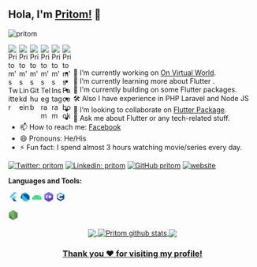 ## Hola, I'm [Pritom!](https://pritom.me) 👋

<p align="left"> <img src="https://komarev.com/ghpvc/?username=Pritom-Chaki&label=Views&color=blue&style=plastic" alt="pritom" /> </p>

<a href="https://twitter.com/PritomChaki">
  <img align="left" alt="Pritom's Twitter" width="22px" src="https://cdn.jsdelivr.net/npm/simple-icons@v3/icons/twitter.svg?theme=light" />
</a>
<a href="https://linkedin.com/in/pritom-chaki-cse">
  <img align="left" alt="Pritom's Linkdein" width="22px" src="https://cdn.jsdelivr.net/npm/simple-icons@v3/icons/linkedin.svg" />
</a>
<a href="https://github.com/Pritom-Chaki">
  <img align="left" alt="Pritom's Github" width="22px" src="https://cdn.jsdelivr.net/npm/simple-icons@v3/icons/github.svg" />
</a>
<a href="https://t.me/pritom">
  <img align="left" alt="Pritom's Telegram" width="22px" src="https://cdn.jsdelivr.net/npm/simple-icons@v3/icons/telegram.svg" />
</a>
<a href="https://instagram.com/PritomChaki/">
  <img align="left" alt="Pritom's Instagram" width="22px" src="https://cdn.jsdelivr.net/npm/simple-icons@v3/icons/instagram.svg" />
</a>
<a href="https://www.facebook.com/pritom.chaki.77/">
  <img align="left" alt="Pritom's Facebook" width="22px" src="https://cdn.jsdelivr.net/npm/simple-icons@v3/icons/facebook.svg" />
</a>
<!-- <a href="https://www.youtube.com/mtechviral/">
  <img align="left" alt="Pawan's Youtube" width="22px" src="https://cdn.jsdelivr.net/npm/simple-icons@v3/icons/youtube.svg" />
</a> -->

<br/>
<br/>


- 👔 I’m currently working on [On Virtual World](https://www.onvirtualworld.com).
- 🔭 I’m currently learning more about Flutter .
- 🌱 I'm currently building on some Flutter packages.
- 🛠️ Also I have experience in PHP Laravel and Node JS
- 👀 I’m looking to collaborate on [Flutter Package](https://pub.dev/publishers/pritom.me/packages).
- 💬 Ask me about Flutter or any tech-related stuff.
- 📫 How to reach me: [Facebook](https://www.facebook.com/pritom.chaki.77/)
- 😄 Pronouns: He/His
- ⚡ Fun fact: I spend almost 3 hours watching movie/series every day.

[![Twitter: pritom](https://img.shields.io/twitter/follow/imthepk?style=social)](https://twitter.com/PritomChaki)
[![Linkedin: pritom](https://img.shields.io/badge/-imthepk-blue?style=flat-square&logo=Linkedin&logoColor=white&link=https://www.linkedin.com/in/imthepk/)](https://linkedin.com/in/pritom-chaki-cse)
[![GitHub pritom](https://img.shields.io/github/followers/iampawan?label=follow&style=social)](https://github.com/Pritom-Chaki)
[![website](https://img.shields.io/badge/PortfolioWebsite-pritom.me-2648ff?style=flat-square&logo=google-chrome)](https://pritom.me/) 


**Languages and Tools:**  

<code><img height="20" src="https://raw.githubusercontent.com/github/explore/80688e429a7d4ef2fca1e82350fe8e3517d3494d/topics/flutter/flutter.png"></code>
<code><img height="20" src="https://raw.githubusercontent.com/github/explore/80688e429a7d4ef2fca1e82350fe8e3517d3494d/topics/dart/dart.png"></code>
<code><img height="20" src="https://raw.githubusercontent.com/github/explore/80688e429a7d4ef2fca1e82350fe8e3517d3494d/topics/android/android.png"></code>
<code><img height="20" src="https://raw.githubusercontent.com/github/explore/80688e429a7d4ef2fca1e82350fe8e3517d3494d/topics/csharp/csharp.png"></code>
<code><img height="20" src="https://raw.githubusercontent.com/github/explore/f3e22f0dca2be955676bc70d6214b95b13354ee8/topics/c/c.png"></code>
<!-- <code><img height="20" src="https://raw.githubusercontent.com/github/explore/80688e429a7d4ef2fca1e82350fe8e3517d3494d/topics/javascript/javascript.png"></code> -->
<!-- <code><img height="20" src="https://raw.githubusercontent.com/github/explore/80688e429a7d4ef2fca1e82350fe8e3517d3494d/topics/vue/vue.png"></code> -->
<code><img height="20" src="https://raw.githubusercontent.com/github/explore/80688e429a7d4ef2fca1e82350fe8e3517d3494d/topics/nodejs/nodejs.png"></code>

<div align="center">
<a href="https://github.com/Pritom-Chaki">
  <img align="center" src="https://github-readme-stats.vercel.app/api/top-langs/?username=Pritom-Chaki&theme=light&hide_langs_below=1" />
</a>
<a href="https://github.com/Pritom-Chaki">
 <img align="center" src="https://github-readme-stats.vercel.app/api?username=Pritom-Chaki&show_icons=true&theme=light&line_height=27" alt="Pritom github stats"/>
</a>
<a href="https://github.com/Pritom-Chaki/pritom_portfolio">
  <img align="center" src="https://github-readme-stats.vercel.app/api/pin/?username=Pritom-Chaki&repo=pritom_portfolio&theme=light" />

<!-- </a>
<a href="https://github.com/iampawan/VelocityX">
 <img align="center" src="https://github-readme-stats.vercel.app/api/pin/?username=iampawan&repo=VelocityX&theme=light" /> 
</a>-->

<div align="center">

### Thank you ❤️ for visiting my profile!

</div>

